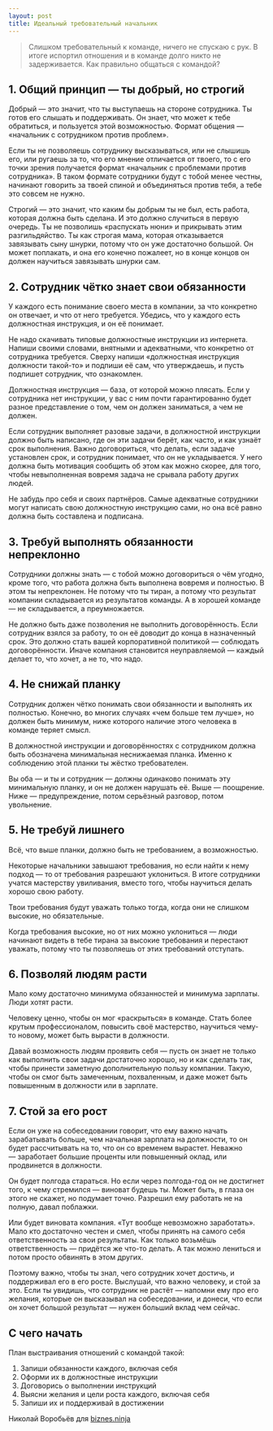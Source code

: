 ```yaml
---
layout: post
title: Идеальный требовательный начальник
---
```


> Слишком требовательный к команде, ничего не спускаю с рук. В итоге испортил отношения и в команде долго никто не задерживается. Как правильно общаться с командой?

## 1. Общий принцип — ты добрый, но строгий

Добрый — это значит, что ты выступаешь на стороне сотрудника. Ты готов его слышать и поддерживать. Он знает, что может к тебе обратиться, и пользуется этой возможностью. Формат общения — «начальник с сотрудником против проблем».

Если ты не позволяешь сотруднику высказываться, или не слышишь его, или ругаешь за то, что его мнение отличается от твоего, то с его точки зрения получается формат «начальник с проблемами против сотрудника». В таком формате сотрудники будут с тобой менее честны, начинают говорить за твоей спиной и объединяться против тебя, а тебе это совсем не нужно.

Строгий — это значит, что каким бы добрым ты не был, есть работа, которая должна быть сделана. И это должно случиться в первую очередь. Ты не позволишь «распускать нюни» и прикрывать этим разгильдяйство. Ты как строгая мама, которая отказывается завязывать сыну шнурки, потому что он уже достаточно большой. Он может поплакать, и она его конечно пожалеет, но в конце концов он должен научиться завязывать шнурки сам.

## 2. Сотрудник чётко знает свои обязанности

У каждого есть понимание своего места в компании, за что конкретно он отвечает, и что от него требуется. Убедись, что у каждого есть должностная инструкция, и он её понимает.

Не надо скачивать типовые должностные инструкции из интернета. Напиши своими словами, внятными и адекватными, что конкретно от сотрудника требуется. Сверху напиши «должностная инструкция должности такой-то» и подпиши её сам, что утверждаешь, и пусть подпишет сотрудник, что ознакомлен.

Должностная инструкция — база, от которой можно плясать. Если у сотрудника нет инструкции, у вас с ним почти гарантированно будет разное представление о том, чем он должен заниматься, а чем не должен.

Если сотрудник выполняет разовые задачи, в должностной инструкции должно быть написано, где он эти задачи берёт, как часто, и как узнаёт срок выполнения. Важно договориться, что делать, если задаче установлен срок, и сотрудник понимает, что он не укладывается. У него должна быть мотивация сообщить об этом как можно скорее, для того, чтобы невыполненная вовремя задача не срывала работу других людей.

Не забудь про себя и своих партнёров. Самые адекватные сотрудники могут написать свою должностную инструкцию сами, но она всё равно должна быть составлена и подписана.

## 3. Требуй выполнять обязанности непреклонно

Сотрудники должны знать — с тобой можно договориться о чём угодно, кроме того, что работа должна быть выполнена вовремя и полностью. В этом ты непреклонен. Не потому что ты тиран, а потому что результат компании складывается из результатов команды. А в хорошей команде — не складывается, а преумножается.

Не должно быть даже позволения не выполнить договорённость. Если сотрудник взялся за работу, то он её доводит до конца в назначенный срок. Это должно стать вашей корпоративной политикой — соблюдать договорённости. Иначе компания становится неуправляемой — каждый делает то, что хочет, а не то, что надо.

## 4. Не снижай планку

Сотрудник должен чётко понимать свои обязанности и выполнять их полностью. Конечно, во многих случаях «чем больше тем лучше», но должен быть минимум, ниже которого наличие этого человека в команде теряет смысл.

В должностной инструкции и договорённостях с сотрудником должна быть обозначена минимальная неснижаемая планка. Именно к соблюдению этой планки ты жёстко требователен.

Вы оба — и ты и сотрудник — должны одинаково понимать эту минимальную планку, и он не должен нарушать её. Выше — поощрение. Ниже — предупреждение, потом серьёзный разговор, потом увольнение.

## 5. Не требуй лишнего

Всё, что выше планки, должно быть не требованием, а возможностью.

Некоторые начальники завышают требования, но если найти к нему подход — то от требования разрешают уклониться. В итоге сотрудники учатся мастерству увиливания, вместо того, чтобы научиться делать хорошо свою работу.

Твои требования будут уважать только тогда, когда они не слишком высокие, но обязательные. 

Когда требования высокие, но от них можно уклониться — люди начинают видеть в тебе тирана за высокие требования и перестают уважать, потому что ты позволяешь от этих требований отступать.

## 6. Позволяй людям расти

Мало кому достаточно минимума обязанностей и минимума зарплаты. Люди хотят расти. 

Человеку ценно, чтобы он мог «раскрыться» в команде. Стать более крутым профессионалом, повысить своё мастерство, научиться чему-то новому, может быть вырасти в должности.

Давай возможность людям проявить себя — пусть он знает не только как выполнить свои задачи достаточно хорошо, но и как сделать так, чтобы принести заметную дополнительную пользу компании. Такую, чтобы он смог быть замеченным, похваленным, и даже может быть повышенным в должности или в зарплате.

## 7. Стой за его рост

Если он уже на собеседовании говорит, что ему важно начать зарабатывать больше, чем начальная зарплата на должности, то он будет рассчитывать на то, что он со временем вырастет. Неважно — заработает большие проценты или повышенный оклад, или продвинется в должности.

Он будет полгода стараться. Но если через полгода-год он не достигнет того, к чему стремился — виноват будешь ты. Может быть, в глаза он этого не скажет, но подумает точно. Разрешил ему работать не на полную, давал поблажки.

Или будет виновата компания. «Тут вообще невозможно заработать». Мало кто достаточно честен и смел, чтобы принять на самого себя ответственность за свои результаты. Как только возьмёшь ответственность — придётся же что-то делать. А так можно лениться и потом просто обвинять в этом других.

Поэтому важно, чтобы ты знал, чего сотрудник хочет достичь, и поддерживал его в его росте. Выслушай, что важно человеку, и стой за это. Если ты увидишь, что сотрудник не растёт — напомни ему про его желания, которые он высказывал на собеседовании, и донеси, что если он хочет большой результат — нужен больший вклад чем сейчас.

## С чего начать

План выстраивания отношений с командой такой:

1. Запиши обязанности каждого, включая себя
2. Оформи их в должностные инструкции
3. Договорись о выполнении инструкций
4. Выясни желания и цели роста каждого, включая себя
5. Запиши их и поддерживай в достижении

Николай Воробьёв для [biznes.ninja](http://biznes.ninja/)